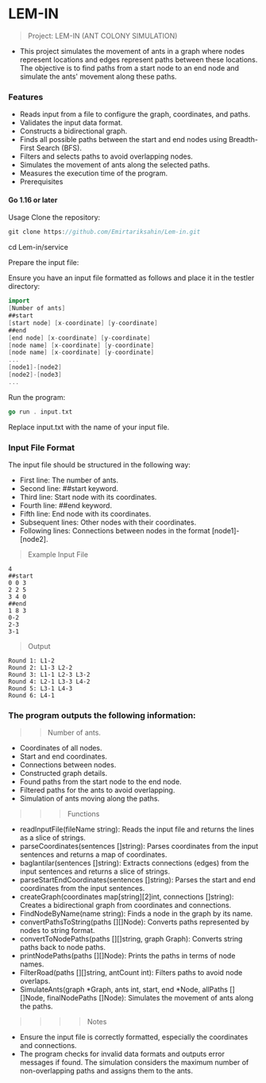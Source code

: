 # LEM-IN

> Project: LEM-IN (ANT COLONY SIMULATION)

* This project simulates the movement of ants in a graph where nodes represent locations and edges represent paths between these locations. The objective is to find paths from a start node to an end node and simulate the ants' movement along these paths.

### Features
* Reads input from a file to configure the graph, coordinates, and paths.
* Validates the input data format.
* Constructs a bidirectional graph.
* Finds all possible paths between the start and end nodes using Breadth-First Search (BFS).
* Filters and selects paths to avoid overlapping nodes.
* Simulates the movement of ants along the selected paths.
* Measures the execution time of the program.
* Prerequisites
#### Go 1.16 or later
Usage
Clone the repository:

```go
git clone https://github.com/Emirtariksahin/Lem-in.git
```
cd Lem-in/service 

Prepare the input file:

Ensure you have an input file formatted as follows and place it in the testler directory:

```go
import 
[Number of ants]
##start
[start node] [x-coordinate] [y-coordinate]
##end
[end node] [x-coordinate] [y-coordinate]
[node name] [x-coordinate] [y-coordinate]
[node name] [x-coordinate] [y-coordinate]
...
[node1]-[node2]
[node2]-[node3]
...
```
Run the program:
```go
go run . input.txt
```
Replace input.txt with the name of your input file.

### Input File Format
The input file should be structured in the following way:

* First line: The number of ants.
* Second line: ##start keyword.
* Third line: Start node with its coordinates.
* Fourth line: ##end keyword.
* Fifth line: End node with its coordinates.
* Subsequent lines: Other nodes with their coordinates.
* Following lines: Connections between nodes in the format [node1]-[node2].
>Example Input File
```
4
##start
0 0 3
2 2 5
3 4 0
##end
1 8 3
0-2
2-3
3-1

```
>Output
```
Round 1: L1-2
Round 2: L1-3 L2-2
Round 3: L1-1 L2-3 L3-2
Round 4: L2-1 L3-3 L4-2
Round 5: L3-1 L4-3
Round 6: L4-1
```
### The program outputs the following information:

>>Number of ants.
* Coordinates of all nodes.
* Start and end coordinates.
* Connections between nodes.
* Constructed graph details.
* Found paths from the start node to the end node.
* Filtered paths for the ants to avoid overlapping.
* Simulation of ants moving along the paths.
>>>Functions
* readInputFile(fileName string): Reads the input file and returns the lines as a slice of strings.
* parseCoordinates(sentences []string): Parses coordinates from the input sentences and returns a map of coordinates.
* baglantilar(sentences []string): Extracts connections (edges) from the input sentences and returns a slice of strings.
* parseStartEndCoordinates(sentences []string): Parses the start and end coordinates from the input sentences.
* createGraph(coordinates map[string][2]int, connections []string): Creates a bidirectional graph from coordinates and connections.
* FindNodeByName(name string): Finds a node in the graph by its name.
* convertPathsToString(paths [][]Node): Converts paths represented by nodes to string format.
* convertToNodePaths(paths [][]string, graph Graph): Converts string paths back to node paths.
* printNodePaths(paths [][]Node): Prints the paths in terms of node names.
* FilterRoad(paths [][]string, antCount int): Filters paths to avoid node overlaps.
* SimulateAnts(graph *Graph, ants int, start, end *Node, allPaths [][]Node, finalNodePaths []Node): Simulates the movement of ants along the paths.
>>>>Notes
* Ensure the input file is correctly formatted, especially the coordinates and connections.
* The program checks for invalid data formats and outputs error messages if found.
The simulation considers the maximum number of non-overlapping paths and assigns them to the ants.